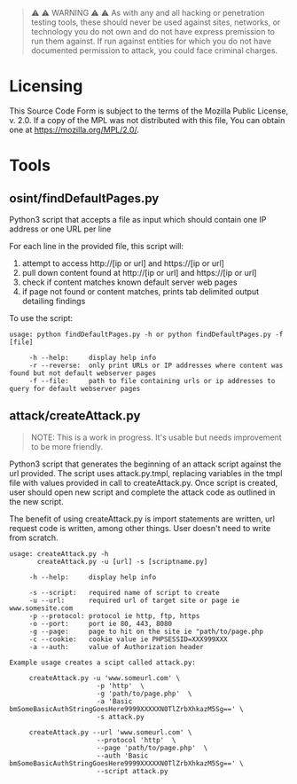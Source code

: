> :warning: :warning: WARNING :warning: :warning: As with any and all hacking or penetration testing tools, these should never be used against sites, networks, or technology you do not own and do not have express premission to run them against. If run against entities for which you do not have documented permission to attack, you could face criminal charges. 

# Licensing

This Source Code Form is subject to the terms of the Mozilla Public
License, v. 2.0. If a copy of the MPL was not distributed with this
file, You can obtain one at https://mozilla.org/MPL/2.0/.

# Tools

## osint/findDefaultPages.py 

Python3 script that accepts a file as input which should contain one IP address or one URL per line

For each line in the provided file, this script will:

1. attempt to access http://[ip or url] and https://[ip or url]
2. pull down content found at http://[ip or url] and https://[ip or url]
3. check if content matches known default server web pages
4. if page not found or content matches, prints tab delimited output detailing findings 

To use the script:
```
usage: python findDefaultPages.py -h or python findDefaultPages.py -f [file]

     -h --help:     display help info
     -r --reverse:  only print URLs or IP addresses where content was found but not default webserver pages
     -f --file:     path to file containing urls or ip addresses to query for default webserver pages
```
## attack/createAttack.py

> NOTE: This is a work in progress. It's usable but needs improvement to be more friendly.

Python3 script that generates the beginning of an attack script against the url provided. The script uses attack.py.tmpl, replacing variables in the tmpl file with values provided in call to createAttack.py. Once script is created, user should open new script and complete the attack code as outlined in the new script. 

The benefit of using createAttack.py is import statements are written, url request code is written, among other things. User doesn't need to write from scratch.

```
usage: createAttack.py -h
       createAttack.py -u [url] -s [scriptname.py]

     -h --help:     display help info

     -s --script:   required name of script to create
     -u --url:      required url of target site or page ie www.somesite.com
     -p --protocol: protocol ie http, ftp, https
     -o --port:     port ie 80, 443, 8080
     -g --page:     page to hit on the site ie "path/to/page.php
     -c --cookie:   cookie value ie PHPSESSID=XXX999XXX
     -a --auth:     value of Authorization header

Example usage creates a scipt called attack.py:

     createAttack.py -u 'www.someurl.com' \
                      -p 'http'  \
                      -g 'path/to/page.php'  \
                      -a 'Basic bmSomeBasicAuthStringGoesHere9999XXXXXN0TlZrbXhkazM5Sg==' \
                      -s attack.py

     createAttack.py --url 'www.someurl.com' \
                      --protocol 'http'  \
                      --page 'path/to/page.php'  \
                      --auth 'Basic bmSomeBasicAuthStringGoesHere9999XXXXXN0TlZrbXhkazM5Sg==' \
                      --script attack.py


```
